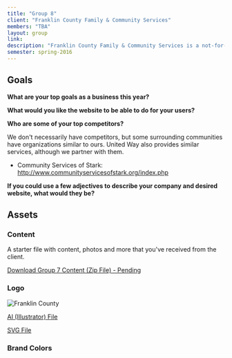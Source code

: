 ```yaml
---
title: "Group 8"
client: "Franklin County Family & Community Services"
members: "TBA"
layout: group
link: 
description: "Franklin County Family & Community Services is a not-for-profit agency staffed by professional staff members who empower individuals and families in the areas of support, advocacy, training and counseling."
semester: spring-2016
---
```



## Goals

**What are your top goals as a business this year?**



**What would you like the website to be able to do for your users?**


**Who are some of your top competitors?**

We don't necessarily have competitors, but some surrounding communities have organizations similar to ours.  United Way also provides similar services, although we partner with them.

* Community Services of Stark: http://www.communityservicesofstark.org/index.php



**If you could use a few adjectives to describe your company and desired website, what would they be?**


## Assets

### Content

A starter file with content, photos and more that you've received from the client.  

<a href="/groups/assets/group8/Group-8-Content.zip">Download Group 7 Content (Zip File) - Pending</a>

### Logo
<img src="/groups/assets/group8/FranklinCountyLogo-02.svg" alt="Franklin County" />

<a href="/groups/assets/group8/##.ai">AI (Illustrator) File</a>

<a href="/groups/assets/group8/FranklinCountyLogo-02.svg">SVG File</a>

### Brand Colors
